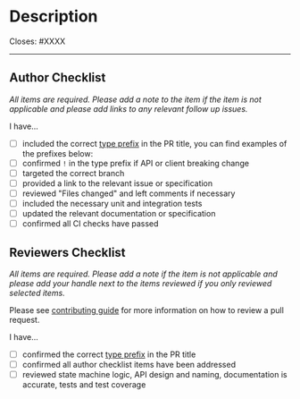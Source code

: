 # Description

Closes: #XXXX

<!-- Add a description of the changes that this PR introduces and the files that
are the most critical to review. -->

---

## Author Checklist

*All items are required. Please add a note to the item if the item is not applicable and
please add links to any relevant follow up issues.*

I have...

* [ ] included the correct [type prefix](https://github.com/commitizen/conventional-commit-types/blob/v3.0.0/index.json) in the PR title, you can find examples of the prefixes below:
    <!-- * `feat`: A new feature
    * `fix`: A bug fix
    * `docs`: Documentation only changes
    * `style`: Changes that do not affect the meaning of the code (white-space, formatting, missing semi-colons, etc)
    * `refactor`: A code change that neither fixes a bug nor adds a feature
    * `perf`: A code change that improves performance
    * `test`: Adding missing tests or correcting existing tests
    * `build`: Changes that affect the build system or external dependencies (example scopes: gulp, broccoli, npm)
    * `ci`: Changes to our CI configuration files and scripts (example scopes: Travis, Circle, BrowserStack, SauceLabs)
    * `chore`: Other changes that don't modify src or test files
    * `revert`: Reverts a previous commit -->
* [ ] confirmed `!` in the type prefix if API or client breaking change
* [ ] targeted the correct branch
* [ ] provided a link to the relevant issue or specification
* [ ] reviewed "Files changed" and left comments if necessary
* [ ] included the necessary unit and integration tests
* [ ] updated the relevant documentation or specification
* [ ] confirmed all CI checks have passed

## Reviewers Checklist

*All items are required. Please add a note if the item is not applicable and please add
your handle next to the items reviewed if you only reviewed selected items.*

Please see [contributing guide](../CONTRIBUTING.md) for more information on how to review a pull request.

I have...

* [ ] confirmed the correct [type prefix](https://github.com/commitizen/conventional-commit-types/blob/v3.0.0/index.json) in the PR title
* [ ] confirmed all author checklist items have been addressed
* [ ] reviewed state machine logic, API design and naming, documentation is accurate, tests and test coverage